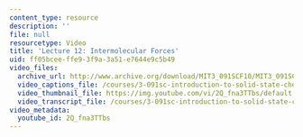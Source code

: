 ```yaml
---
content_type: resource
description: ''
file: null
resourcetype: Video
title: 'Lecture 12: Intermolecular Forces'
uid: ff05bcee-ffe9-3f9a-3a51-e7644e9c5b49
video_files:
  archive_url: http://www.archive.org/download/MIT3_091SCF10/MIT3_091SCF10lec12_300k.mp4
  video_captions_file: /courses/3-091sc-introduction-to-solid-state-chemistry-fall-2010/048910be07e057cba5f50d8eee78e366_2Q_fna3TTbs.vtt
  video_thumbnail_file: https://img.youtube.com/vi/2Q_fna3TTbs/default.jpg
  video_transcript_file: /courses/3-091sc-introduction-to-solid-state-chemistry-fall-2010/7059386b95e18568ec21c6feacca16d8_2Q_fna3TTbs.pdf
video_metadata:
  youtube_id: 2Q_fna3TTbs
---
```

